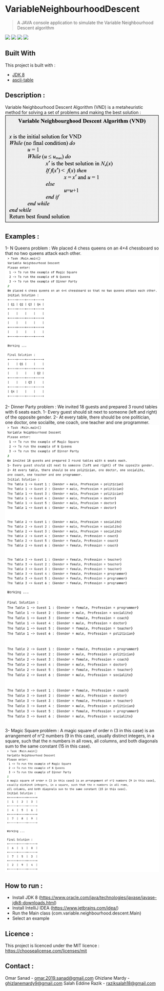 # VariableNeighbourhoodDescent
>A JAVA console application to simulate the Variable Neighbourhood Descent algorithm

![](https://img.shields.io/badge/license-MIT-green)
![](https://img.shields.io/badge/version-1.0.0-red)
![](https://img.shields.io/badge/jdk-8-orange)
![](https://img.shields.io/badge/ascii-table-1.1.0-purple)

## Built With

This project is built with :
* [JDK 8](https://www.oracle.com/java/technologies/javase/javase-jdk8-downloads.html)
* [ascii-table](https://github.com/freva/ascii-table)

## Description :

Variable Neighbourhood Descent Algorithm (VND) is a metaheuristic method for solving a set of problems and making the best solution :
![Variable Neighbourhood Descent Algorithm](Screenshots/vnd.png)

## Examples :
1- N Queens problem :
We placed 4 chess queens on an 4×4 chessboard so that no two queens attack each other.
![N Queens problem](Screenshots/Screenshot1.png)

2- Dinner Party problem :
We invited 18 guests and prepared 3 round tables with 6 seats each.
1- Every guest should sit next to someone (left and right) of the opposite gender.
2- At every table, there should be one politician, one doctor, one socialite,
one coach, one teacher and one programmer.
![Dinner Party problem](Screenshots/Screenshot2-1.png)
![Dinner Party problem](Screenshots/Screenshot2-2.png)

3- Magic Square problem :
A magic square of order n (3 in this case) is an arrangement of n^2 numbers (9 in this case),
usually distinct integers, in a square, such that the n numbers in all rows,
all columns, and both diagonals sum to the same constant (15 in this case).
![Magic Square problem](Screenshots/Screenshot3.png)

## How to run :
+ Install JDK 8 (https://www.oracle.com/java/technologies/javase/javase-jdk8-downloads.html)
+ Install IntelliJ IDEA (https://www.jetbrains.com/idea/)
+ Run the Main class (com.variable.neighbourhood.descent.Main)
+ Select an example

## Licence :
This project is licenced under the MIT licence : https://choosealicense.com/licenses/mit

## Contact :
Omar Sanad - omar.2019.sanad@gmail.com
Ghizlane Mardy - ghizlanemardy9@gmail.com
Salah Eddine Razik - raziksalah18@gmail.com
